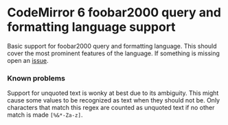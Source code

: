 # CodeMirror 6 foobar2000 query and formatting language support

Basic support for foobar2000 query and formatting language. 
This should cover the most prominent features of the language. 
If something is missing open an [issue](issues). 

### Known problems
Support for unquoted text is wonky at best due to its ambiguity. 
This might cause some values to be recognized as text when they should not be.
Only characters that match this regex are counted as unquoted text 
if no other match is made `[%&*-Za-z]`.
